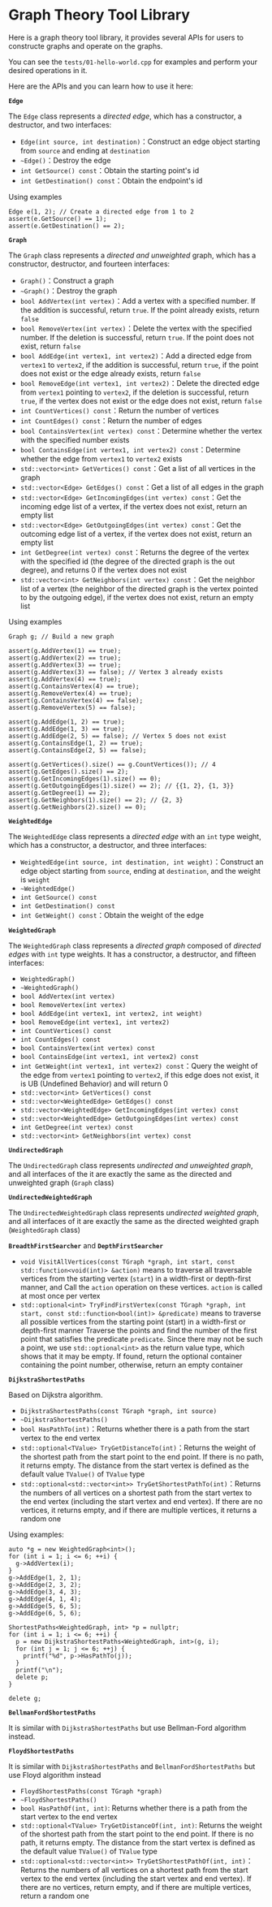 # Graph Theory Tool Library
Here is a graph theory tool library, it provides several APIs for users to constructe graphs and operate on the graphs.

You can see the ```tests/01-hello-world.cpp``` for examples and perform your desired operations in it.

Here are the APIs and you can learn how to use it here:

**```Edge```**

The ```Edge``` class represents a *directed edge*, which has a constructor, a destructor, and two interfaces:

- `Edge(int source, int destination)`：Construct an edge object starting from ```source``` and ending at ```destination```
- `~Edge()`：Destroy the edge
- `int GetSource() const`：Obtain the starting point's id
- `int GetDestination() const`：Obtain the endpoint's id

Using examples

```
Edge e(1, 2); // Create a directed edge from 1 to 2
assert(e.GetSource() == 1);
assert(e.GetDestination() == 2);
```

**```Graph```**

The ```Graph``` class represents a *directed and unweighted* graph, which has a constructor, destructor, and fourteen interfaces:

- `Graph()`：Construct a graph
- `~Graph()`：Destroy the graph
- `bool AddVertex(int vertex)`：Add a vertex with a specified number. If the addition is successful, return `true`. If the point already exists, return `false`
- `bool RemoveVertex(int vertex)`：Delete the vertex with the specified number. If the deletion is successful, return `true`. If the point does not exist, return `false`
- `bool AddEdge(int vertex1, int vertex2)`：Add a directed edge from `vertex1` to `vertex2`, if the addition is successful, return `true`, if the point does not exist or the edge already exists, return `false`
- `bool RemoveEdge(int vertex1, int vertex2)`：Delete the directed edge from `vertex1` pointing to `vertex2`, if the deletion is successful, return `true`, if the vertex does not exist or the edge does not exist, return `false`
- `int CountVertices() const`：Return the number of vertices
- `int CountEdges() const`：Return the number of edges
- `bool ContainsVertex(int vertex) const`：Determine whether the vertex with the specified number exists
- `bool ContainsEdge(int vertex1, int vertex2) const`：Determine whether the edge from `vertex1` to `vertex2` exists
- `std::vector<int> GetVertices() const`：Get a list of all vertices in the graph
- `std::vector<Edge> GetEdges() const`：Get a list of all edges in the graph
- `std::vector<Edge> GetIncomingEdges(int vertex) const`：Get the incoming edge list of a vertex, if the vertex does not exist, return an empty list
- `std::vector<Edge> GetOutgoingEdges(int vertex) const`：Get the outcoming edge list of a vertex, if the vertex does not exist, return an empty list
- `int GetDegree(int vertex) const`：Returns the degree of the vertex with the specified id (the degree of the directed graph is the out degree), and returns 0 if the vertex does not exist
- `std::vector<int> GetNeighbors(int vertex) const`：Get the neighbor list of a vertex (the neighbor of the directed graph is the vertex pointed to by the outgoing edge), if the vertex does not exist, return an empty list

Using examples

```
Graph g; // Build a new graph

assert(g.AddVertex(1) == true);
assert(g.AddVertex(2) == true);
assert(g.AddVertex(3) == true);
assert(g.AddVertex(3) == false); // Vertex 3 already exists
assert(g.AddVertex(4) == true);
assert(g.ContainsVertex(4) == true);
assert(g.RemoveVertex(4) == true);
assert(g.ContainsVertex(4) == false);
assert(g.RemoveVertex(5) == false);

assert(g.AddEdge(1, 2) == true);
assert(g.AddEdge(1, 3) == true);
assert(g.AddEdge(2, 5) == false); // Vertex 5 does not exist
assert(g.ContainsEdge(1, 2) == true);
assert(g.ContainsEdge(2, 5) == false);

assert(g.GetVertices().size() == g.CountVertices()); // 4
assert(g.GetEdges().size() == 2);
assert(g.GetIncomingEdges(1).size() == 0);
assert(g.GetOutgoingEdges(1).size() == 2); // {{1, 2}, {1, 3}}
assert(g.GetDegree(1) == 2);
assert(g.GetNeighbors(1).size() == 2); // {2, 3}
assert(g.GetNeighbors(2).size() == 0);
```

**```WeightedEdge```**

The ```WeightedEdge``` class represents a *directed edge* with an `int` type weight, which has a constructor, a destructor, and three interfaces:

- `WeightedEdge(int source, int destination, int weight)`：Construct an edge object starting from `source`, ending at `destination`, and the weight is `weight`
- `~WeightedEdge()`
- `int GetSource() const`
- `int GetDestination() const`
- `int GetWeight() const`：Obtain the weight of the edge

**```WeightedGraph```**

The `WeightedGraph` class represents a *directed graph* composed of *directed edges* with `int` type weights. It has a constructor, a destructor, and fifteen interfaces:

- `WeightedGraph()`
- `~WeightedGraph()`
- `bool AddVertex(int vertex)`
- `bool RemoveVertex(int vertex)`
- `bool AddEdge(int vertex1, int vertex2, int weight)`
- `bool RemoveEdge(int vertex1, int vertex2)`
- `int CountVertices() const`
- `int CountEdges() const`
- `bool ContainsVertex(int vertex) const`
- `bool ContainsEdge(int vertex1, int vertex2) const`
- `int GetWeight(int vertex1, int vertex2) const`：Query the weight of the edge from `vertex1` pointing to `vertex2`, if this edge does not exist, it is UB (Undefined Behavior) and will return 0
- `std::vector<int> GetVertices() const`
- `std::vector<WeightedEdge> GetEdges() const`
- `std::vector<WeightedEdge> GetIncomingEdges(int vertex) const`
- `std::vector<WeightedEdge> GetOutgoingEdges(int vertex) const`
- `int GetDegree(int vertex) const`
- `std::vector<int> GetNeighbors(int vertex) const`

**```UndirectedGraph```**

The `UndirectedGraph` class represents *undirected and unweighted graph*, and all interfaces of the it are exactly the same as the directed and unweighted graph (`Graph` class)

**```UndirectedWeightedGraph```**

The `UndirectedWeightedGraph` class represents *undirected weighted graph*, and all interfaces of it are exactly the same as the directed weighted graph (`WeightedGraph` class)

**```BreadthFirstSearcher```** and **```DepthFirstSearcher```**

- `void VisitAllVertices(const TGraph *graph, int start, const std::function<void(int)> &action)` means to traverse all traversable vertices from the starting vertex (`start`) in a width-first or depth-first manner, and Call the `action` operation on these vertices. `action` is called at most once per vertex
- `std::optional<int> TryFindFirstVertex(const TGraph *graph, int start, const std::function<bool(int)> &predicate)` means to traverse all possible vertices from the starting point (start) in a width-first or depth-first manner Traverse the points and find the number of the first point that satisfies the predicate `predicate`. Since there may not be such a point, we use `std::optional<int>` as the return value type, which shows that it may be empty. If found, return the optional container containing the point number, otherwise, return an empty container

**```DijkstraShortestPaths```**

Based on Dijkstra algorithm.

- `DijkstraShortestPaths(const TGraph *graph, int source)`
- `~DijkstraShortestPaths()`
- `bool HasPathTo(int)`：Returns whether there is a path from the start vertex to the end vertex
- `std::optional<TValue> TryGetDistanceTo(int)`：Returns the weight of the shortest path from the start point to the end point. If there is no path, it returns empty. The distance from the start vertex is defined as the default value `TValue()` of `TValue` type
- `std::optional<std::vector<int>> TryGetShortestPathTo(int)`：Returns the numbers of all vertices on a shortest path from the start vertex to the end vertex (including the start vertex and end vertex). If there are no vertices, it returns empty, and if there are multiple vertices, it returns a random one

Using examples:

```
auto *g = new WeightedGraph<int>();
for (int i = 1; i <= 6; ++i) {
  g->AddVertex(i);
}
g->AddEdge(1, 2, 1);
g->AddEdge(2, 3, 2);
g->AddEdge(3, 4, 3);
g->AddEdge(4, 1, 4);
g->AddEdge(5, 6, 5);
g->AddEdge(6, 5, 6);

ShortestPaths<WeightedGraph, int> *p = nullptr;
for (int i = 1; i <= 6; ++i) {
  p = new DijkstraShortestPaths<WeightedGraph, int>(g, i);
  for (int j = 1; j <= 6; ++j) {
    printf("%d", p->HasPathTo(j));
  }
  printf("\n");
  delete p;
}

delete g;
```

**```BellmanFordShortestPaths```**

It is similar with `DijkstraShortestPaths` but use Bellman-Ford algorithm instead.

**```FloydShortestPaths```**

It is similar with `DijkstraShortestPaths` and `BellmanFordShortestPaths` but use Floyd algorithm instead

- `FloydShortestPaths(const TGraph *graph)`
- `~FloydShortestPaths()`
- `bool HasPathOf(int, int)`: Returns whether there is a path from the start vertex to the end vertex
- `std::optional<TValue> TryGetDistanceOf(int, int)`: Returns the weight of the shortest path from the start point to the end point. If there is no path, it returns empty. The distance from the start vertex is defined as the default value `TValue()` of `TValue` type
- `std::optional<std::vector<int>> TryGetShortestPathOf(int, int)`：Returns the numbers of all vertices on a shortest path from the start vertex to the end vertex (including the start vertex and end vertex). If there are no vertices, return empty, and if there are multiple vertices, return a random one

